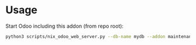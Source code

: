 # Usage

Start Odoo including this addon (from repo root):

```bash
python3 scripts/nix_odoo_web_server.py --db-name mydb --addon maintenance_equipment_usage
```
